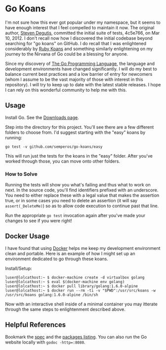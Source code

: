 # Go Koans

I'm not sure how this ever got popular under my namespace, but it seems to have
enough interest that I feel compelled to maintain it now. The original author,
[Steven Degutis](https://github.com/sdegutis), committed the initial suite of
tests, 4c5e766, on Mar 10, 2012. I don't recall now how I discovered the
initial codebase beyond searching for "go koans" on GitHub. I do recall that
I was enlightened considerably by [Ruby Koans](http://rubykoans.com/) and
something similarly enlightening on my journey to the Nirvana of Go could be
a blessing for anyone.

Since my discovery of [The Go Programming Language](https://golang.org/), the
language and development environments have changed significantly. I will do my
best to balance current best practices and a low barrier of entry for newcomers
(whom I assume to be the vast majority of those with interest in this
repository). I will try to keep up to date with the latest stable releases. I
hope I can rely on this wonderful community to help me with this.

## Usage

Install Go. See the [Downloads page](https://golang.org/dl/).

Step into the directory for this project. You'll see there are a few different
folders to choose from. I'd suggest starting with the "easy" koans by running:

```
go test -v github.com/semperos/go-koans/easy
```

This will run just the tests for the koans in the "easy" folder. After you've
worked through those, you can move onto other folders.

### How to Solve

Running the tests will show you what's failing and thus what to work on next.
In the source code, you'll find identifiers prefixed with an underscore. You
need to either replace these with a legal value that makes the assertion true,
or in some cases you need to delete an assertion (it will say
`assert(_DeleteMe)`) so as to allow code execution to continue past that line.

Run the appropriate `go test` invocation again after you've made your changes to
see if you were right!

## Docker Usage

I have found that using [Docker](https://www.docker.com/) helps me keep my
development environment clean and portable. Here is an example of how I might
set up an environment dedicated to go through these koans.

Install/Setup:

```shell
luser@lolcathost:~ $ docker-machine create -d virtualbox golang
luser@lolcathost:~ $ eval $(docker-machine env golang)
luser@lolcathost:~ $ docker pull library/golang:1.6.0-alpine
luser@lolcathost:~ $ docker run --rm -ti -v "$PWD":/usr/src/koans -w /usr/src/koans golang:1.6.0-alpine /bin/sh
```

Now with an interactive shell inside of a minimal container you may itterate
through the same steps to enlightenment described above.

## Helpful References

Bookmark the [spec](http://golang.org/ref/spec) and the [packages listing](http://golang.org/pkg/).
You can also run the Go website locally with `godoc -http=:8080`.
